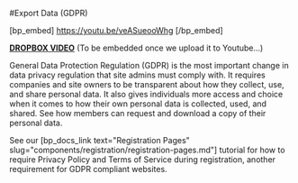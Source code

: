 #Export Data (GDPR)

[bp_embed] https://youtu.be/veASueooWhg [/bp_embed]

[**DROPBOX VIDEO**](https://www.dropbox.com/s/r6mgiyo3wwfhyc9/buddyboss-platform-export-data-gdpr.mp4?raw=1)
(To be embedded once we upload it to Youtube...)

General Data Protection Regulation (GDPR) is the most important change in data privacy regulation that site admins must comply with. It requires companies and site owners to be transparent about how they collect, use, and share personal data. It also gives individuals more access and choice when it comes to how their own personal data is collected, used, and shared. See how members can request and download a copy of their personal data.

See our [bp_docs_link text="Registration Pages" slug="components/registration/registration-pages.md"] tutorial for how to require Privacy Policy and Terms of Service during registration, another requirement for GDPR compliant websites.